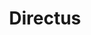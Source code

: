---
title: Directus
svg: <svg width="100%" fill="none" xmlns="http://www.w3.org/2000/svg" viewBox="0 0 66 40"><path fill-rule="evenodd" clip-rule="evenodd"
        d="M52.7 25.24c-.31-.07-.56-.15-.8-.25-.16-.08-.3-.16-.42-.27a.32.32 0 01-.11-.28c.12-1.27-.01-2.4.1-3.65.51-5.12 3.73-3.5 6.62-4.33 1.65-.47 3.31-1.39 3.92-3.2.1-.3.01-.62-.2-.85a37.06 37.06 0 00-6.26-5.68A37.5 37.5 0 0028.93.37a.47.47 0 00-.34.72A14.02 14.02 0 0033 5.43c.32.2.19.63-.18.54a8.39 8.39 0 01-2.98-1.3.36.36 0 00-.34-.03l-1.69.68a.46.46 0 00-.12.78 14 14 0 0016.43 1.39c.32-.2.83.2.73.56-.17.57-.36 1.36-.56 2.43-1.3 6.53-5.02 6.03-9.63 4.38-9.2-3.34-14.43-.49-19.07-6.13-.33-.4-.9-.53-1.28-.2a4.36 4.36 0 00.44 6.97c.15.1.34.06.45-.07.29-.37.52-.6.82-.76.31-.16.47.3.2.53-.99.87-1.27 1.91-1.91 3.97-1.02 3.21-.59 6.5-5.32 7.36-2.5.13-2.46 1.83-3.37 4.36-1.06 3.06-2.44 4.4-5 7.08-.36.36-.39.95 0 1.28 1.02.87 2.08.92 3.15.48 2.66-1.12 4.71-4.56 6.64-6.79 2.15-2.48 7.31-1.42 11.21-3.85 2.1-1.29 3.37-2.94 2.97-5.4-.07-.4.39-.64.55-.27.31.7.52 1.44.6 2.2.03.21.2.36.41.35 4.22-.24 9.67 4.41 14.77 5.67.31.08.53-.28.36-.55a9.41 9.41 0 01-1.33-3.1c-.1-.39.48-.5.68-.14a9.42 9.42 0 007.56 4.84c1.24.1 2.6-.05 4.02-.48 1.7-.51 3.27-1.17 5.14-.81a5.3 5.3 0 013.5 2.15c1.13 1.66 3.53 2.1 4.81.36a.83.83 0 00.08-.82c-2.82-6.6-9.97-7.05-13.05-7.85z"
        fill="var(--fg)"></path>
    </svg>
---